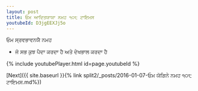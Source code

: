 ```yaml
---
layout: post
title: ਓਮ ਆਦਿਤਯਾਯਾ ਨਮਹ ੧੦੮ ਟਾਇਮਸ
youtubeId: D3jgEEXJj5o
---
```

 
 
 ਓਮ ਸ੍ਰਵਭਾਵਨਯੈ ਨਮਹ  
 
 -  ਜੋ ਸਭ ਕੁਝ ਪੈਦਾ ਕਰਦਾ ਹੈ ਅਤੇ ਦੇਖਭਾਲ ਕਰਦਾ ਹੈ 
 
  
 
  
 
 
 
 
 
 


{% include youtubePlayer.html id=page.youtubeId %}
 
[Next]({{ site.baseurl }}{% link  split2/_posts/2016-01-07-ਓਮ ਯੋਗਿਨੇ ਨਮਹ ੧੦੮ ਟਾਇਮਸ.md%})
 
